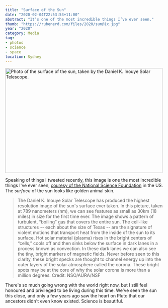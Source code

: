 ```yaml
---
title: "Surface of the Sun"
date: "2020-02-04T22:53:53+11:00"
abstract: "It’s one of the most incredible things I’ve ever seen."
thumb: "https://rubenerd.com/files/2020/sun@1x.jpg"
year: "2020"
category: Media
tag:
- photos
- science
- space
location: Sydney
---
```

<p><img src="https://rubenerd.com/files/2020/sun@1x.jpg" srcset="https://rubenerd.com/files/2020/sun@1x.jpg 1x, https://rubenerd.com/files/2020/sun@2x.jpg 2x" alt="Photo of the surface of the sun, taken by the Daniel K. Inouye Solar Telescope." style="width:500px; height:333px;" /></p>

Speaking of things I tweeted recently, this image is one the most incredible things I've ever seen, [couresy of the National Science Foundation](https://www.nsf.gov/news/news_images.jsp?cntn_id=299908&org=NSF) in the US. The *surface* of the sun looks like golden animal skin.

> The Daniel K. Inouye Solar Telescope has produced the highest resolution image of the sun's surface ever taken. In this picture, taken at 789 nanometers (nm), we can see features as small as 30km (18 miles) in size for the first time ever. The image shows a pattern of turbulent, “boiling” gas that covers the entire sun. The cell-like structures -- each about the size of Texas -- are the signature of violent motions that transport heat from the inside of the sun to its surface. Hot solar material (plasma) rises in the bright centers of “cells,” cools off and then sinks below the surface in dark lanes in a process known as convection. In these dark lanes we can also see the tiny, bright markers of magnetic fields. Never before seen to this clarity, these bright specks are thought to channel energy up into the outer layers of the solar atmosphere called the corona. These bright spots may be at the core of why the solar corona is more than a million degrees. Credit: NSO/AURA/NSF

There's so much going wrong with the world right now, but I still feel honoured and privileged to be living during this time. We've seen the sun this close, and only a few years ago saw the heart on Pluto that our ancestors didn't even know existed. Science is beautiful.

